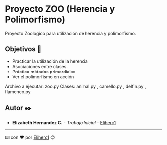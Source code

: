 # Proyecto ZOO (Herencia y Polimorfismo)

Proyecto Zoologico para utilización de herencia y polimorfismo.

## Objetivos 🚀

* Practicar la utilización de la herencia
* Asociaciones entre clases.
* Práctica métodos primordiales
* Ver el polimorfismo en acción

Archivo a ejecutar: zoo.py
Clases: animal.py , camello.py , delfin.py , flamenco.py

## Autor ✒️

* **Elizabeth Hernandez C.** - *Trabajo Inicial* - [Eliherc1](https://github.com/Eliherc1)



---
⌨️ con ❤️ por [Eliherc1](https://github.com/Eliherc1) 😊

